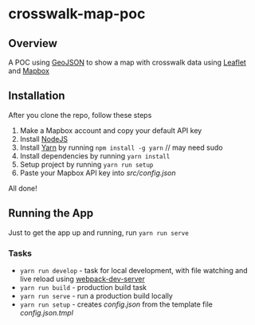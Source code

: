 # crosswalk-map-poc

## Overview
A POC using [GeoJSON](http://geojson.org/) to show a map with crosswalk data using [Leaflet](http://leafletjs.com/) and [Mapbox](https://www.mapbox.com/)

## Installation
After you clone the repo, follow these steps

1. Make a Mapbox account and copy your default API key
1. Install [NodeJS](https://nodejs.org/)
1. Install [Yarn](https://yarnpkg.com) by running `npm install -g yarn` // may need sudo
1. Install dependencies by running `yarn install`
1. Setup project by running `yarn run setup`
1. Paste your Mapbox API key into _src/config.json_

All done!

## Running the App
Just to get the app up and running, run `yarn run serve`

### Tasks
- `yarn run develop` - task for local development, with file watching and live reload using [webpack-dev-server]()
- `yarn run build` - production build task
- `yarn run serve` - run a production build locally
- `yarn run setup` - creates _config.json_ from the template file _config.json.tmpl_
